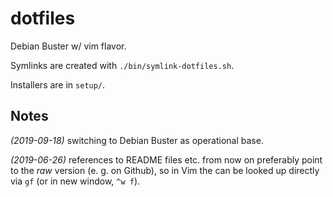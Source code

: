 # dotfiles

Debian Buster w/ vim flavor.

Symlinks are created with `./bin/symlink-dotfiles.sh`.

Installers are in `setup/`.

## Notes

*(2019-09-18)* switching to Debian Buster as operational base.

*(2019-06-26)* references to README files etc. from now on preferably point to
the _raw_ version (e. g. on Github), so in Vim the can be looked up directly
via `gf` (or in new window, `^w f`).
